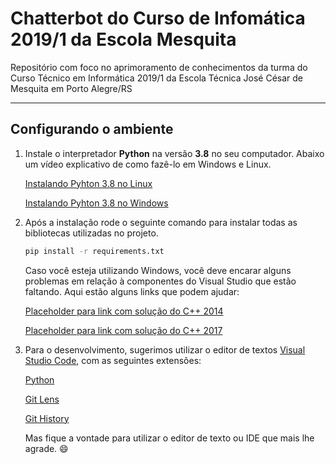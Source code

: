 # Chatterbot do Curso de  Infomática 2019/1 da Escola Mesquita

Repositório com foco no aprimoramento de conhecimentos da turma do Curso Técnico em Informática 2019/1 da Escola Técnica José César de Mesquita em Porto Alegre/RS

---

## Configurando o ambiente

1. Instale o interpretador **Python** na versão **3.8** no seu computador. Abaixo um vídeo explicativo de como fazê-lo em Windows e Linux.

    [Instalando Pyhton 3.8 no Linux](https://www.youtube.com/watch?v=PdYem3Pkni8)
    
    [Instalando Pyhton 3.8 no Windows](https://www.youtube.com/watch?v=0MFz6kHGiGg)

2. Após a instalação rode o seguinte comando para instalar todas as bibliotecas utilizadas no projeto.

    ``` bash
    pip install -r requirements.txt
    ```

    Caso você esteja utilizando Windows, você deve encarar alguns problemas em relação à componentes do Visual Studio que estão faltando.
    Aqui estão alguns links que podem ajudar:

    [Placeholder para link com solução do C++ 2014](https://www.google.com/)

    [Placeholder para link com solução do C++ 2017](https://www.google.com/)

3. Para o desenvolvimento, sugerimos utilizar o editor de textos [Visual Studio Code](https://code.visualstudio.com/download), com as seguintes extensões:

    [Python](https://marketplace.visualstudio.com/items?itemName=ms-python.python)

    [Git Lens](https://marketplace.visualstudio.com/items?itemName=eamodio.gitlens)

    [Git History](https://marketplace.visualstudio.com/items?itemName=donjayamanne.githistory)

    Mas fique a vontade para utilizar o editor de texto ou IDE que mais lhe agrade. :smile:

